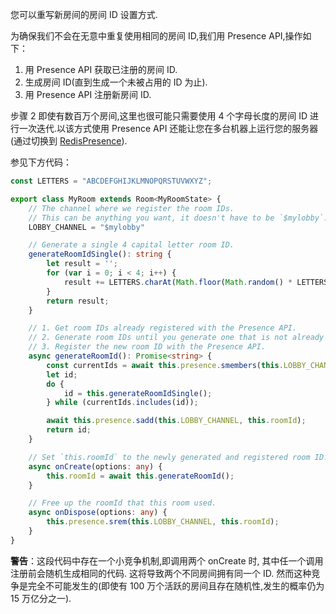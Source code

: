 您可以重写新房间的房间 ID 设置方式.

为确保我们不会在无意中重复使用相同的房间 ID,我们用 Presence API,操作如下：

1. 用 Presence API 获取已注册的房间 ID.
2. 生成房间 ID(直到生成一个未被占用的 ID 为止).
3. 用 Presence API 注册新房间 ID.

步骤 2 即使有数百万个房间,这里也很可能只需要使用 4 个字母长度的房间 ID 进行一次迭代.以该方式使用 Presence API 还能让您在多台机器上运行您的服务器(通过切换到 [RedisPresence](https://docs.colyseus.io/server/presence/#redispresence-clientopts)).

参见下方代码：

```typescript
const LETTERS = "ABCDEFGHIJKLMNOPQRSTUVWXYZ";

export class MyRoom extends Room<MyRoomState> {
    // The channel where we register the room IDs.
    // This can be anything you want, it doesn't have to be `$mylobby`.
    LOBBY_CHANNEL = "$mylobby"

    // Generate a single 4 capital letter room ID.
    generateRoomIdSingle(): string {
        let result = '';
        for (var i = 0; i < 4; i++) {
            result += LETTERS.charAt(Math.floor(Math.random() * LETTERS.length));
        }
        return result;
    }

    // 1. Get room IDs already registered with the Presence API.
    // 2. Generate room IDs until you generate one that is not already used.
    // 3. Register the new room ID with the Presence API.
    async generateRoomId(): Promise<string> {
        const currentIds = await this.presence.smembers(this.LOBBY_CHANNEL);
        let id;
        do {
            id = this.generateRoomIdSingle();
        } while (currentIds.includes(id));

        await this.presence.sadd(this.LOBBY_CHANNEL, this.roomId);
        return id;
    }

    // Set `this.roomId` to the newly generated and registered room ID.
    async onCreate(options: any) {
        this.roomId = await this.generateRoomId();
    }

    // Free up the roomId that this room used.
    async onDispose(options: any) {
        this.presence.srem(this.LOBBY_CHANNEL, this.roomId);
    }
}
```

**警告**：这段代码中存在一个小竞争机制,即调用两个 onCreate 时, 其中任一个调用注册前会随机生成相同的代码. 这将导致两个不同房间拥有同一个 ID. 然而这种竞争是完全不可能发生的(即使有 100 万个活跃的房间且存在随机性,发生的概率仍为 15 万亿分之一).
